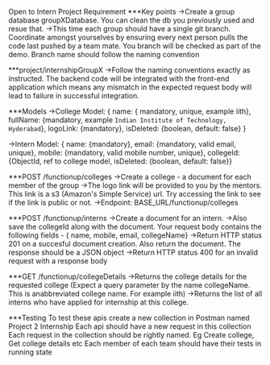 Open to Intern Project Requirement
\*\*\*Key points
->Create a group database groupXDatabase. You can clean the db you previously used and resue that.
->This time each group should have a single git branch. Coordinate amongst yourselves by ensuring every next person pulls the code last pushed by a team mate. You branch will be checked as part of the demo. Branch name should follow the naming convention

\*\*\*project/internshipGroupX
->Follow the naming conventions exactly as instructed. The backend code will be integrated with the front-end application which means any mismatch in the expected request body will lead to failure in successful integration.

\*\*\*Models
->College Model:
{ name: { mandatory, unique, example iith}, fullName: {mandatory, example `Indian Institute of Technology, Hyderabad`}, logoLink: {mandatory}, isDeleted: {boolean, default: false} }

->Intern Model:
{ name: {mandatory}, email: {mandatory, valid email, unique}, mobile: {mandatory, valid mobile number, unique}, collegeId: {ObjectId, ref to college model, isDeleted: {boolean, default: false}}

\*\*\*POST /functionup/colleges
->Create a college - a document for each member of the group
->The logo link will be provided to you by the mentors. This link is a s3 (Amazon's Simple Service) url. Try accessing the link to see if the link is public or not.
->Endpoint: BASE_URL/functionup/colleges

\*\*\*POST /functionup/interns
->Create a document for an intern.
->Also save the collegeId along with the document. Your request body contains the following fields - { name, mobile, email, collegeName}
->Return HTTP status 201 on a succesful document creation. Also return the document. The response should be a JSON object
->Return HTTP status 400 for an invalid request with a response body

\*\*\*GET /functionup/collegeDetails
->Returns the college details for the requested college (Expect a query parameter by the name collegeName. This is anabbreviated college name. For example iith)
->Returns the list of all interns who have applied for internship at this college.

\*\*\*Testing
To test these apis create a new collection in Postman named Project 2 Internship
Each api should have a new request in this collection
Each request in the collection should be rightly named. Eg Create college, Get college details etc
Each member of each team should have their tests in running state
